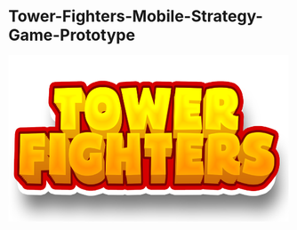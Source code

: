 # Tower-Fighters-Mobile-Strategy-Game-Prototype

<img src="https://github.com/brkhatay/Tower-Fighters-Mobile-Strategy-Game-Prototype/blob/ReadSourse/LOGO.png" alt="Resim Açıklaması" width="1200" height="300">
